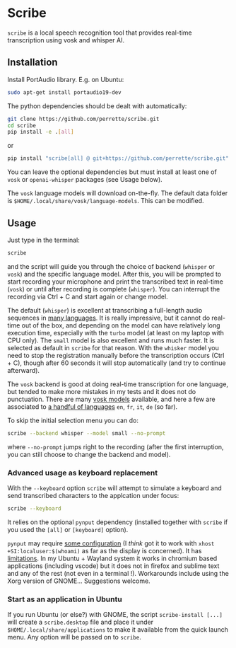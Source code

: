 # Scribe

`scribe` is a local speech recognition tool that provides real-time transcription using vosk and whisper AI.

## Installation

Install PortAudio library. E.g. on Ubuntu:

```bash
sudo apt-get install portaudio19-dev
```

The python dependencies should be dealt with automatically:

```bash
git clone https://github.com/perrette/scribe.git
cd scribe
pip install -e .[all]
```
or

```bash
pip install "scribe[all] @ git+https://github.com/perrette/scribe.git"
```

You can leave the optional dependencies but must install at least one of `vosk` or `openai-whisper` packages (see Usage below).

The `vosk` language models will download on-the-fly.
The default data folder is `$HOME/.local/share/vosk/language-models`.
This can be modified.


## Usage

Just type in the terminal:

```bash
scribe
```
and the script will guide you through the choice of backend (`whisper` or `vosk`) and the specific language model.
After this, you will be prompted to start recording your microphone and print the transcribed text in real-time (`vosk`)
or until after recording is complete (`whisper`).
You can interrupt the recording via Ctrl + C and start again or change model.

The default (`whisper`) is excellent at transcribing a full-length audio sequences in [many languages](https://github.com/openai/whisper?tab=readme-ov-file#available-models-and-languages). It is really impressive,
but it cannot do real-time out of the box, and depending on the model can have relatively long execution time, especially with the `turbo` model (at least on my laptop with CPU only). The `small` model is also excellent and runs much faster. It is selected as default in `scribe` for that reason.
With the `whisker` model you need to stop the registration manually before the transcription occurs (Ctrl + C), though after
60 seconds it will stop automatically (and try to continue afterward).

The `vosk` backend is good at
doing real-time transcription for one language, but tended to make more mistakes in my tests and it does not do punctuation.
There are many [vosk models](https://alphacephei.com/vosk/models) available, and here a few are associated to [a handful of languages](scribe/models.toml) `en`, `fr`, `it`, `de` (so far).

To skip the initial selection menu you can do:
```bash
scribe --backend whisper --model small --no-prompt
```
where `--no-prompt` jumps right to the recording (after the first interruption, you can still choose to change the backend and model).

### Advanced usage as keyboard replacement

With the `--keyboard` option `scribe` will attempt to simulate a keyboard and send transcribed characters to the applcation under focus:

```bash
scribe --keyboard
```

It relies on the optional `pynput` dependency (installed together with `scribe` if you used the `[all]` or `[keyboard]` option).

`pynput` may require [some configuration](https://pynput.readthedocs.io/en/latest/limitations.html) (I *think* got it to work with `xhost +SI:localuser:$(whoami)` as far as the display is concerned). It has [limitations]((https://pynput.readthedocs.io/en/latest/limitations.html)). In my Ubuntu + Wayland system it works in chromium based applications (including vscode) but it does not in firefox and sublime text and any of the rest (not even in a terminal !).
Workarounds include using the Xorg version of GNOME... Suggestions welcome.

### Start as an application in Ubuntu

If you run Ubuntu (or else?) with GNOME, the script `scribe-install [...]` will create a `scribe.desktop` file and place it under `$HOME/.local/share/applications`
to make it available from the quick launch menu. Any option will be passed on to `scribe`.